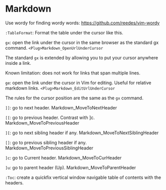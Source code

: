 # Markdown

Use wordy for finding wordy words: https://github.com/reedes/vim-wordy

`:TableFormat`: Format the table under the cursor like this.

`gx`: open the link under the cursor in the same browser as the standard gx command. `<Plug>Markdown_OpenUrlUnderCursor`

The standard `gx` is extended by allowing you to put your cursor anywhere inside a link.

Known limitation: does not work for links that span multiple lines.

`ge`: open the link under the cursor in Vim for editing. Useful for relative markdown links. `<Plug>Markdown_EditUrlUnderCursor`

The rules for the cursor position are the same as the `gx` command.

`]]`: go to next header. <Plug>Markdown_MoveToNextHeader

`[[`: go to previous header. Contrast with ]c. <Plug>Markdown_MoveToPreviousHeader

`][`: go to next sibling header if any. <Plug>Markdown_MoveToNextSiblingHeader

`[]`: go to previous sibling header if any. <Plug>Markdown_MoveToPreviousSiblingHeader

`]c`: go to Current header. <Plug>Markdown_MoveToCurHeader

`]u`: go to parent header (Up). <Plug>Markdown_MoveToParentHeader

`:Toc`: create a quickfix vertical window navigable table of contents with the headers.
